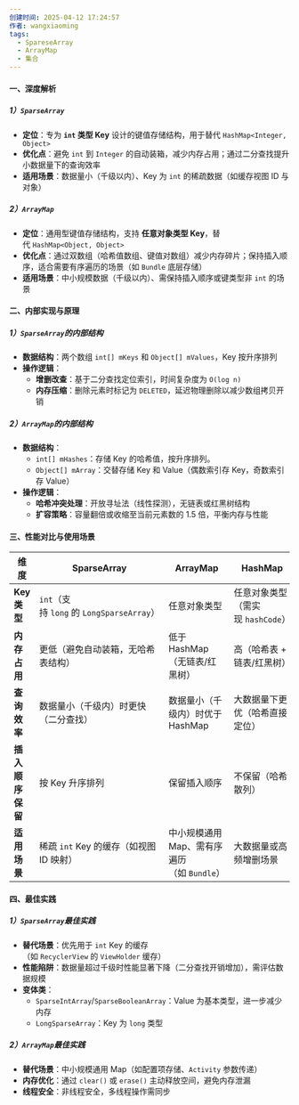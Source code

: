 ```yaml
---
创建时间: 2025-04-12 17:24:57
作者: wangxiaoming
tags:
  - SpareseArray
  - ArrayMap
  - 集合
---
```

#### 一、深度解析
##### 1）`SparseArray`
- ​**定位**：专为 ​**`int` 类型 Key** 设计的键值存储结构，用于替代 `HashMap<Integer, Object>`
- ​**优化点**：避免 `int` 到 `Integer` 的自动装箱，减少内存占用；通过二分查找提升小数据量下的查询效率
- ​**适用场景**：数据量小（千级以内）、Key 为 `int` 的稀疏数据（如缓存视图 ID 与对象）

##### 2）`ArrayMap`
- ​**定位**：通用型键值存储结构，支持 ​**任意对象类型 Key**，替代 `HashMap<Object, Object>`
- ​**优化点**：通过双数组（哈希值数组、键值对数组）减少内存碎片；保持插入顺序，适合需要有序遍历的场景（如 `Bundle` 底层存储）
- ​**适用场景**：中小规模数据（千级以内）、需保持插入顺序或键类型非 `int` 的场景

#### 二、内部实现与原理
##### 1）`SparseArray`的内部结构
- **数据结构**：两个数组 `int[] mKeys` 和 `Object[] mValues`，Key 按升序排列
- ​**操作逻辑**：
    - ​**增删改查**：基于二分查找定位索引，时间复杂度为 `O(log n)`
    - ​**内存压缩**：删除元素时标记为 `DELETED`，延迟物理删除以减少数组拷贝开销


##### 2）`ArrayMap`的内部结构
- ​**数据结构**：
    - `int[] mHashes`：存储 Key 的哈希值，按升序排列。
    - `Object[] mArray`：交替存储 Key 和 Value（偶数索引存 Key，奇数索引存 Value）
- ​**操作逻辑**：
    - ​**哈希冲突处理**：开放寻址法（线性探测），无链表或红黑树结构
    - ​**扩容策略**：容量翻倍或收缩至当前元素数的 1.5 倍，平衡内存与性能


#### 三、性能对比与使用场景
| **维度**      | ​**SparseArray**                     | ​**ArrayMap**                | ​**HashMap**           |
| ----------- | ------------------------------------ | ---------------------------- | ---------------------- |
| ​**Key 类型** | `int`（支持 `long` 的 `LongSparseArray`） | 任意对象类型                       | 任意对象类型（需实现 `hashCode`） |
| ​**内存占用**   | 更低（避免自动装箱，无哈希表结构）                    | 低于 HashMap（无链表/红黑树）          | 高（哈希表 + 链表/红黑树）        |
| ​**查询效率**   | 数据量小（千级内）时更快（二分查找）                   | 数据量小（千级内）时优于 HashMap         | 大数据量下更优（哈希直接定位）        |
| ​**插入顺序保留** | 按 Key 升序排列                           | 保留插入顺序                       | 不保留（哈希散列）              |
| ​**适用场景**   | 稀疏 `int` Key 的缓存（如视图 ID 映射）          | 中小规模通用 Map、需有序遍历（如 `Bundle`） | 大数据量或高频增删场景            |
#### 四、最佳实践
##### 1）`SparseArray`最佳实践
- **替代场景**：优先用于 `int` Key 的缓存（如 `RecyclerView` 的 `ViewHolder` 缓存）
- ​**性能陷阱**：数据量超过千级时性能显著下降（二分查找开销增加），需评估数据规模
- ​**变体类**：
    - `SparseIntArray`/`SparseBooleanArray`：Value 为基本类型，进一步减少内存
    - `LongSparseArray`：Key 为 `long` 类型
##### 2）`ArrayMap`最佳实践
- **替代场景**：中小规模通用 Map（如配置项存储、`Activity` 参数传递）
- ​**内存优化**：通过 `clear()` 或 `erase()` 主动释放空间，避免内存泄漏
- ​**线程安全**：非线程安全，多线程操作需同步